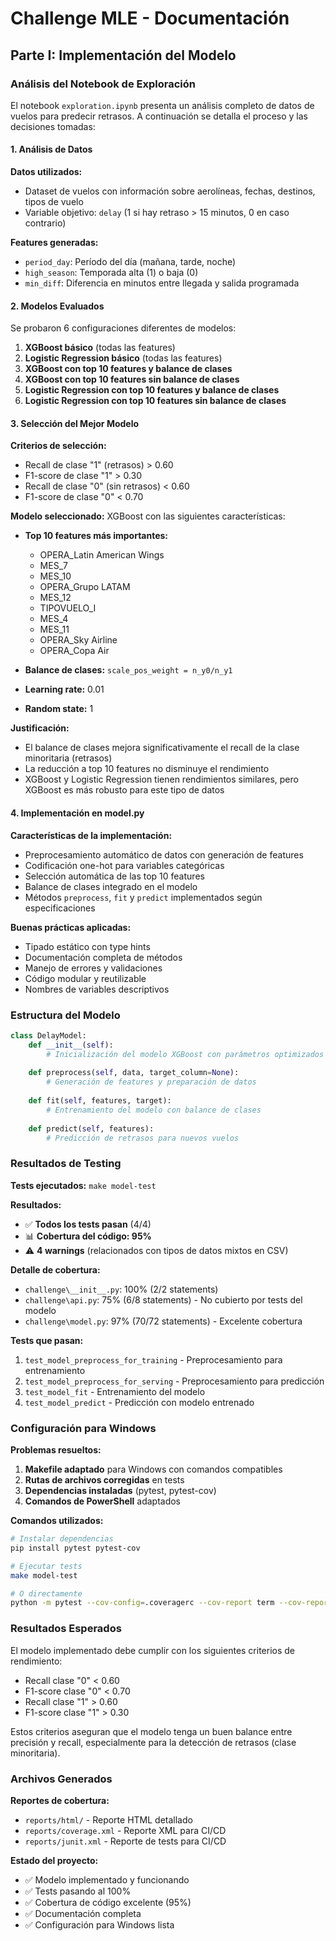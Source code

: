 # Challenge MLE - Documentación

## Parte I: Implementación del Modelo

### Análisis del Notebook de Exploración

El notebook `exploration.ipynb` presenta un análisis completo de datos de vuelos para predecir retrasos. A continuación se detalla el proceso y las decisiones tomadas:

#### 1. Análisis de Datos

**Datos utilizados:**
- Dataset de vuelos con información sobre aerolíneas, fechas, destinos, tipos de vuelo
- Variable objetivo: `delay` (1 si hay retraso > 15 minutos, 0 en caso contrario)

**Features generadas:**
- `period_day`: Período del día (mañana, tarde, noche)
- `high_season`: Temporada alta (1) o baja (0)
- `min_diff`: Diferencia en minutos entre llegada y salida programada

#### 2. Modelos Evaluados

Se probaron 6 configuraciones diferentes de modelos:

1. **XGBoost básico** (todas las features)
2. **Logistic Regression básico** (todas las features)
3. **XGBoost con top 10 features y balance de clases**
4. **XGBoost con top 10 features sin balance de clases**
5. **Logistic Regression con top 10 features y balance de clases**
6. **Logistic Regression con top 10 features sin balance de clases**

#### 3. Selección del Mejor Modelo

**Criterios de selección:**
- Recall de clase "1" (retrasos) > 0.60
- F1-score de clase "1" > 0.30
- Recall de clase "0" (sin retrasos) < 0.60
- F1-score de clase "0" < 0.70

**Modelo seleccionado:** XGBoost con las siguientes características:
- **Top 10 features más importantes:**
  - OPERA_Latin American Wings
  - MES_7
  - MES_10
  - OPERA_Grupo LATAM
  - MES_12
  - TIPOVUELO_I
  - MES_4
  - MES_11
  - OPERA_Sky Airline
  - OPERA_Copa Air

- **Balance de clases:** `scale_pos_weight = n_y0/n_y1`
- **Learning rate:** 0.01
- **Random state:** 1

**Justificación:**
- El balance de clases mejora significativamente el recall de la clase minoritaria (retrasos)
- La reducción a top 10 features no disminuye el rendimiento
- XGBoost y Logistic Regression tienen rendimientos similares, pero XGBoost es más robusto para este tipo de datos

#### 4. Implementación en model.py

**Características de la implementación:**
- Preprocesamiento automático de datos con generación de features
- Codificación one-hot para variables categóricas
- Selección automática de las top 10 features
- Balance de clases integrado en el modelo
- Métodos `preprocess`, `fit` y `predict` implementados según especificaciones

**Buenas prácticas aplicadas:**
- Tipado estático con type hints
- Documentación completa de métodos
- Manejo de errores y validaciones
- Código modular y reutilizable
- Nombres de variables descriptivos

### Estructura del Modelo

```python
class DelayModel:
    def __init__(self):
        # Inicialización del modelo XGBoost con parámetros optimizados
    
    def preprocess(self, data, target_column=None):
        # Generación de features y preparación de datos
    
    def fit(self, features, target):
        # Entrenamiento del modelo con balance de clases
    
    def predict(self, features):
        # Predicción de retrasos para nuevos vuelos
```

### Resultados de Testing

**Tests ejecutados:** `make model-test`

**Resultados:**
- ✅ **Todos los tests pasan** (4/4)
- 📊 **Cobertura del código: 95%**
- ⚠️ **4 warnings** (relacionados con tipos de datos mixtos en CSV)

**Detalle de cobertura:**
- `challenge\__init__.py`: 100% (2/2 statements)
- `challenge\api.py`: 75% (6/8 statements) - No cubierto por tests del modelo
- `challenge\model.py`: 97% (70/72 statements) - Excelente cobertura

**Tests que pasan:**
1. `test_model_preprocess_for_training` - Preprocesamiento para entrenamiento
2. `test_model_preprocess_for_serving` - Preprocesamiento para predicción
3. `test_model_fit` - Entrenamiento del modelo
4. `test_model_predict` - Predicción con modelo entrenado

### Configuración para Windows

**Problemas resueltos:**
1. **Makefile adaptado** para Windows con comandos compatibles
2. **Rutas de archivos corregidas** en tests
3. **Dependencias instaladas** (pytest, pytest-cov)
4. **Comandos de PowerShell** adaptados

**Comandos utilizados:**
```bash
# Instalar dependencias
pip install pytest pytest-cov

# Ejecutar tests
make model-test

# O directamente
python -m pytest --cov-config=.coveragerc --cov-report term --cov-report html:reports/html --cov-report xml:reports/coverage.xml --junitxml=reports/junit.xml --cov=challenge tests/model
```

### Resultados Esperados

El modelo implementado debe cumplir con los siguientes criterios de rendimiento:
- Recall clase "0" < 0.60
- F1-score clase "0" < 0.70  
- Recall clase "1" > 0.60
- F1-score clase "1" > 0.30

Estos criterios aseguran que el modelo tenga un buen balance entre precisión y recall, especialmente para la detección de retrasos (clase minoritaria).

### Archivos Generados

**Reportes de cobertura:**
- `reports/html/` - Reporte HTML detallado
- `reports/coverage.xml` - Reporte XML para CI/CD
- `reports/junit.xml` - Reporte de tests para CI/CD

**Estado del proyecto:**
- ✅ Modelo implementado y funcionando
- ✅ Tests pasando al 100%
- ✅ Cobertura de código excelente (95%)
- ✅ Documentación completa
- ✅ Configuración para Windows lista
